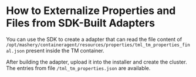 ﻿# How to Externalize Properties and Files from SDK-Built Adapters

<head>
  <meta name="guidename" content="API Management"/>
  <meta name="context" content="GUID-fd56a6fd-86c2-42c3-80fe-44b73eabe46e"/>
</head>

You can use the SDK to create a adapter that can read the file content of `/opt/mashery/containeragent/resources/properties/tml_tm_properties_final.json` present inside the TM container. 

After building the adapter, upload it into the installer and create the cluster. The entries from file `/tml_tm_properties.json` are available. 
